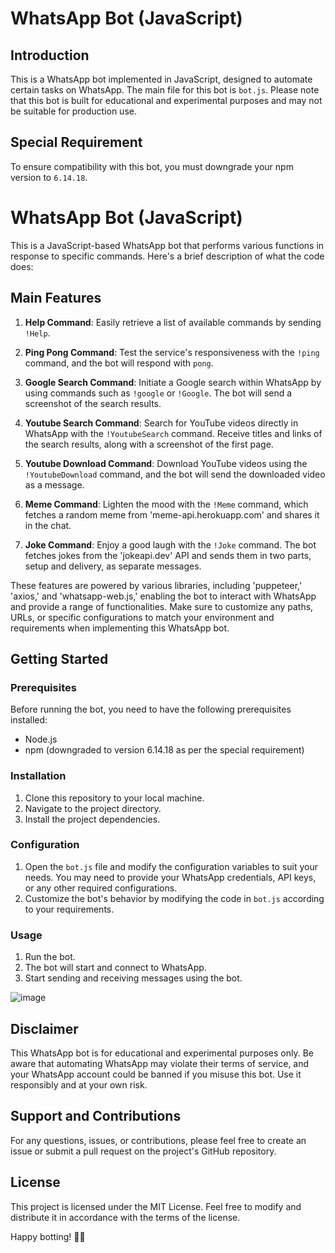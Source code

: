# WhatsApp Bot (JavaScript)

## Introduction

This is a WhatsApp bot implemented in JavaScript, designed to automate certain tasks on WhatsApp. The main file for this bot is `bot.js`. Please note that this bot is built for educational and experimental purposes and may not be suitable for production use.

## Special Requirement

To ensure compatibility with this bot, you must downgrade your npm version to `6.14.18`.

# WhatsApp Bot (JavaScript)

This is a JavaScript-based WhatsApp bot that performs various functions in response to specific commands. Here's a brief description of what the code does:

## Main Features

1. **Help Command**: Easily retrieve a list of available commands by sending `!Help`.

2. **Ping Pong Command**: Test the service's responsiveness with the `!ping` command, and the bot will respond with `pong`.

3. **Google Search Command**: Initiate a Google search within WhatsApp by using commands such as `!google` or `!Google`. The bot will send a screenshot of the search results.

4. **Youtube Search Command**: Search for YouTube videos directly in WhatsApp with the `!YoutubeSearch` command. Receive titles and links of the search results, along with a screenshot of the first page.

5. **Youtube Download Command**: Download YouTube videos using the `!YoutubeDownload` command, and the bot will send the downloaded video as a message.

6. **Meme Command**: Lighten the mood with the `!Meme` command, which fetches a random meme from 'meme-api.herokuapp.com' and shares it in the chat.

7. **Joke Command**: Enjoy a good laugh with the `!Joke` command. The bot fetches jokes from the 'jokeapi.dev' API and sends them in two parts, setup and delivery, as separate messages.

These features are powered by various libraries, including 'puppeteer,' 'axios,' and 'whatsapp-web.js,' enabling the bot to interact with WhatsApp and provide a range of functionalities. Make sure to customize any paths, URLs, or specific configurations to match your environment and requirements when implementing this WhatsApp bot.

## Getting Started

### Prerequisites

Before running the bot, you need to have the following prerequisites installed:

- Node.js
- npm (downgraded to version 6.14.18 as per the special requirement)

### Installation

1. Clone this repository to your local machine.
2. Navigate to the project directory.
3. Install the project dependencies.

### Configuration

1. Open the `bot.js` file and modify the configuration variables to suit your needs. You may need to provide your WhatsApp credentials, API keys, or any other required configurations.
2. Customize the bot's behavior by modifying the code in `bot.js` according to your requirements.

### Usage

1. Run the bot.
2. The bot will start and connect to WhatsApp.
3. Start sending and receiving messages using the bot.

![image](https://github.com/0xWick/whatsappBot/assets/69587947/a8d64a36-8ada-4aa2-929d-5f9c9bcae37e)

## Disclaimer

This WhatsApp bot is for educational and experimental purposes only. Be aware that automating WhatsApp may violate their terms of service, and your WhatsApp account could be banned if you misuse this bot. Use it responsibly and at your own risk.

## Support and Contributions

For any questions, issues, or contributions, please feel free to create an issue or submit a pull request on the project's GitHub repository.

## License

This project is licensed under the MIT License. Feel free to modify and distribute it in accordance with the terms of the license.

Happy botting! 🤖📱
